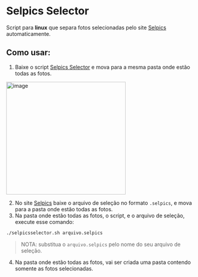 # Selpics Selector

Script para **linux** que separa fotos selecionadas pelo site [Selpics](https://selpics.youfocus.com.br/selecao/) automaticamente.

## Como usar:
1. Baixe o script [Selpics Selector]() e mova para a mesma pasta onde estão todas as fotos.

<img width="319" height="302" alt="image" src="https://github.com/user-attachments/assets/6df1eb23-5fbb-4045-93a3-6e31deceb7eb" />

2. No site [Selpics](https://selpics.youfocus.com.br/selecao/) baixe o arquivo de seleção no formato `.selpics`, e mova para a pasta onde estão todas as fotos.
3. Na pasta onde estão todas as fotos, o script, e o arquivo de seleção, execute esse comando: 
```bash
./selpicsselector.sh arquivo.selpics
```
> NOTA: substitua o `arquivo.selpics` pelo nome do seu arquivo de seleção.
4. Na pasta onde estão todas as fotos, vai ser criada uma pasta contendo somente as fotos selecionadas.
